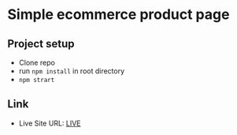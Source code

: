 #  Simple ecommerce product page

## Project setup
- Clone repo
 - run `npm install` in root directory
 - `npm strart` 

 ## Link
- Live Site URL: [LIVE](https://commerce-producrt-page.netlify.app/)